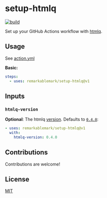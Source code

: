 # setup-htmlq

[![build](https://github.com/remarkablemark/setup-htmlq/actions/workflows/build.yml/badge.svg)](https://github.com/remarkablemark/setup-htmlq/actions/workflows/build.yml)

Set up your GitHub Actions workflow with [htmlq](https://github.com/mgdm/htmlq).

## Usage

See [action.yml](action.yml)

**Basic:**

```yaml
steps:
  - uses: remarkablemark/setup-htmlq@v1
```

## Inputs

### `htmlq-version`

**Optional**: The htmlq [version](https://github.com/mgdm/htmlq/releases). Defaults to [`0.4.0`](https://github.com/mgdm/htmlq/releases/tag/v0.4.0):

```yaml
- uses: remarkablemark/setup-htmlq@v1
  with:
    htmlq-version: 0.4.0
```

## Contributions

Contributions are welcome!

## License

[MIT](LICENSE)
